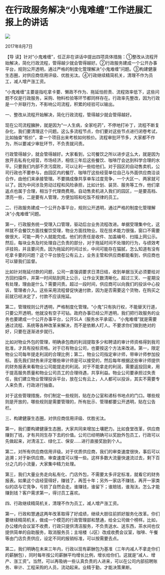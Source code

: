 # 在行政服务解决“小鬼难缠”工作进展汇报上的讲话
<img class="pv" src="https://api.visitor.plantree.me/visitor-badge/pv?namespace=plantree.me&key=renzhengfei-speeches/在行政服务解决小鬼难缠工作进展汇报上的讲话.md">


2017年8月7日



【导  读】针对“小鬼难缠”，任正非在讲话中提出四项具体措施：①整改从流程开始解决，简化行政流程，管得越少就会管得越好。②行政服务建成一个公开办事平台，规则公开透明，通过严格的制度化管理解决“小鬼难缠”问题。③构建健康生态圈，对供应商信用评级、优胜劣汰。④行政继续精简机关，清理不作为员工，减人增产涨工资。



“小鬼难缠”主要是指吃拿卡要、懒政不作为、拖延怕担责、流程效率低下，这些问题不仅是行政服务，采购、物料检验等环节都同样存在。行政率先整改，因为行政是一个并联行为，不影响公司流程，积累的经验可以输出。

一、整改从流程开始解决，简化行政流程，管得越少就会管得越好。

现在公司流程臃肿，就是因为“一人生病，全家吃药”，不停地打补丁，流程不断复杂化，我们要清理这个问题。这么多流程节点，你们要对这些节点进行闭卷考试，比如抽查“核价”，拿一个项目出来考核如何核价。流程审批环节多，大家都不作为，所以要减少审批环节，不负责就问责。

行政管得越少，就会管得越好。大家看到，公司餐饮之所以进步这么大，就是因为放开去私有化经营，市场经济，相信三年后这些餐饮、咖啡厅会达到科学合理的水平。只要我们内部不贪污腐败，可以让利一些给他们。对于园区的自动售卖机，公司行政也不要参与，由园区内的餐厅、咖啡厅这些经营单位自己与外面供应商洽谈合作，由他们来承接管理。不要搞成像共享单车过度竞争，一个大区一、两家就可以了。因为中间涉及劳动过程和风险承担，比如计划、装货、服务等工作，他们拿返点也属于合理，相当于代理商费用。自动售卖机进入我们的园区，一是要高档、漂亮一些，二是要有人管理，方便加班和吃饭不规律的员工。

二、行政服务建成一个公开办事平台，规则公开透明，通过严格的制度化管理解决“小鬼难缠”问题。

第一，行政服务统一受理入口管理，驱动后台业务流程改进。单据受理集中化，这样就不会餐饮方面找餐饮受理，物业方面找物业。现在技术能力很强，窗口不需要做很大，可能一两个人就能完成。他们的责任是收件、加盖编号、扫描上网公示。然后，每块业务及时处理自己负责的部分，对于拖延时间不处理的行为，与绩效考评挂钩，并且要问责。因为拖延的时间过长，中间可能存在猫腻，怎么知道有没有吃拿卡要的问题？这个平台放在公有云上，业务主管和供应商都能看到，供应商也可以替我们监督。

比如针对拖延付款的问题，公司一直强调要求日清日结，收到单据当天必须要给对方回扫描件，并第一时间贴到网上公示，让作业天数清晰化。超过三天、一星期没有处理，理由是什么？需要问责。超过一段时间，供应商可以向我们的投诉中心投诉，管理者介入。这些采用流程督促快速付款，因为是否需要这个货物，在购买之前就已经决定了，付款不应该拖延。

第二，管理规则公开透明，严格制度化管理。“小鬼”只有执行权，不能替天行道，只要公开透明，他就没有空子可钻。政府办事已经公开透明，我们把行政服务的业务也要建成一个公开办事平台，公开SLA（服务水平承诺）。“小鬼难缠”就是需要通过流程、系统等各种改革来解决，而不是依赖人盯人。不要求你们做到绝对的好，只要在逐渐进步就行。

比如对物业外包的管理，明确承包商的利润提取多少和聘请的审计师资格得到我司批准，才具有投标资格。对于已有物业公司，也要按这个方法来改进。第一，限定物业公司每年提走利润的合理比例；第二，物业公司指定审计师，带审计师参加投标。首先我们财务来评定哪些审计师是可以接受的，然后每年根据这些审计师提供的财务报表来看物业公司能提走的利润。对于不能拿走的利润，需要返投回来，用于提高服务质量和物业公司员工的合理待遇，共享利益。物业公司要承担过失责任，我们建立物业管理投诉平台，放在公有云上，人人都可以投诉，其实不需要专人来负责，行政进行抽查。

对于这些管理措施，你们制定一些规则，贴在办公室和递标书地点的门口。哪些规则是开放的，哪些规则是需要管理的，所有批示、管理都要公开透明，贴在公告栏。

三、构建健康生态圈，对供应商信用评级、优胜劣汰。

第一，我们要构建健康生态圈，大家共同来增加土壤肥力。比如食堂改革，供应商赚到了钱，才有共同生存下去的价值。公司已经明确可以奖励外包员工，行政可以先做起来，对清洁工、绿化工、保安……进行直接奖励到个人。

第二，对所有供应商信用评级。对于优质供应商，我们的审查速度很快，事后可以追溯；对于新供应商，审查速度可以慢一些。这样多数大流量快速流过去，剩下百分之几的小流量，大家集中精力处理。

第三，我们大量业务走向私有化、门店外包，不需要太多评定标准，就看它的财务报表。如果这个店经营得好，赚钱了，再签十年；另外一家店不赚钱，再开一家类似的店与它竞争，亏损了自然会走。谁赚钱，谁留下；谁赔钱，谁淘汰。怎么才能赚到钱？客户需求第一，得讨员工喜欢。

四、行政继续精简机关，清理不作为员工，减人增产涨工资。

第一，行政和慧通这两年改革取得了好成绩，继续大胆往前抓好服务化改革。你们要继续精简机关，做成一个模范的行政管理部和慧通，给全公司做个榜样。比如，办公楼内会议室不收费，行政只提供清洁服务，不负责送水、送东西，茶水间也仅提供简单的自助服务，取消服务员；主培楼（J区）改成收费会议室，咖啡、午餐等由门店负责供应，设定不同的报销标准，可以按需要去点。

第二，我们明确在未来三年内，行政以现有薪酬包为基准（三年内减人不拿走你们的薪酬包），同时每年按公司薪酬平均增长比例，增长给你们。这就是“减人、增产、涨工资”。当然，可以再吸纳一些认真负责的人进来，可以在公司内部招聘账务、审计、工程采购的人员，流动起来。业精于勤，才能决策果断。

